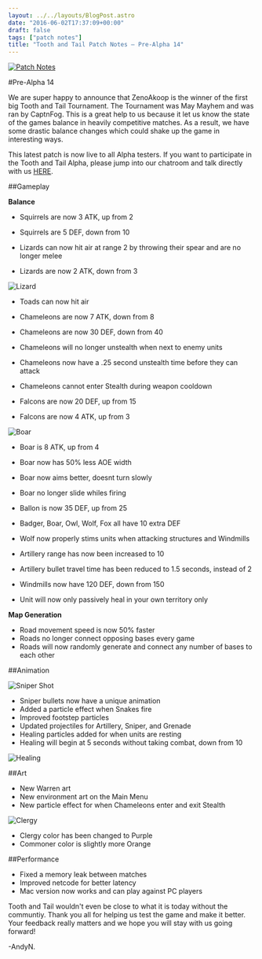 ```yaml
---
layout: ../../layouts/BlogPost.astro
date: "2016-06-02T17:37:09+00:00"
draft: false
tags: ["patch notes"]
title: "Tooth and Tail Patch Notes – Pre-Alpha 14"
---
```


[![Patch Notes](http://i.imgur.com/s38tpsj.png "Patch Notes")](http://i.imgur.com/s38tpsj.png)

#Pre-Alpha 14

We are super happy to announce that ZenoAkoop is the winner of the first big Tooth and Tail Tournament. The Tournament was May Mayhem and was ran by CaptnFog. This is a great help to us because it let us know the state of the games balance in heavily competitive matches. As a result, we have some drastic balance changes which could shake up the game in interesting ways.

This latest patch is now live to all Alpha testers. If you want to participate in the Tooth and Tail Alpha, please jump into our chatroom and talk directly with us [HERE](http://www.pocketwatchgames.com/chat.html).

##Gameplay

**Balance**

- Squirrels are now 3 ATK, up from 2
- Squirrels are 5 DEF, down from 10

- Lizards can now hit air at range 2 by throwing their spear and are no longer melee
- Lizards are now 2 ATK, down from 3

![Lizard](http://i.imgur.com/HQhweSl.png "Lizard")

- Toads can now hit air

- Chameleons are now 7 ATK, down from 8
- Chameleons are now 30 DEF, down from 40
- Chameleons will no longer unstealth when next to enemy units
- Chameleons now have a .25 second unstealth time before they can attack
- Chameleons cannot enter Stealth during weapon cooldown

- Falcons are now 20 DEF, up from 15
- Falcons are now 4 ATK, up from 3

![Boar](http://i.imgur.com/6l6dKUC.png "Boar")

- Boar is 8 ATK, up from 4
- Boar now has 50% less AOE width
- Boar now aims better, doesnt turn slowly
- Boar no longer slide whiles firing

- Ballon is now 35 DEF, up from 25
- Badger, Boar, Owl, Wolf, Fox all have 10 extra DEF
- Wolf now properly stims units when attacking structures and Windmills

- Artillery range has now been increased to 10
- Artillery bullet travel time has been reduced to 1.5 seconds, instead of 2

- Windmills now have 120 DEF, down from 150
- Unit will now only passively heal in your own territory only

**Map Generation**

- Road movement speed is now 50% faster
- Roads no longer connect opposing bases every game
- Roads will now randomly generate and connect any number of bases to each other

##Animation

![Sniper Shot](https://media.giphy.com/media/xT8qBq0OEsOdx74KbK/giphy.gif "Sniper Shot")

- Sniper bullets now have a unique animation
- Added a particle effect when Snakes fire
- Improved footstep particles
- Updated projectiles for Artillery, Sniper, and Grenade
- Healing particles added for when units are resting
- Healing will begin at 5 seconds without taking combat, down from 10

![Healing](http://i.imgur.com/u730GtD.gif "Healing")

##Art

- New Warren art
- New environment art on the Main Menu
- New particle effect for when Chameleons enter and exit Stealth

![Clergy](http://i.imgur.com/FPIRw6u.gif "Clergy")

- Clergy color has been changed to Purple
- Commoner color is slightly more Orange

##Performance

- Fixed a memory leak between matches
- Improved netcode for better latency
- Mac version now works and can play against PC players

Tooth and Tail wouldn't even be close to what it is today without the communtiy. Thank you all for helping us test the game and make it better. Your feedback really matters and we hope you will stay with us going forward!

-AndyN.
